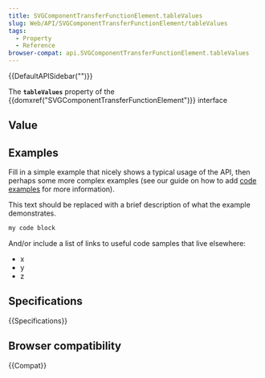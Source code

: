 ```yaml
---
title: SVGComponentTransferFunctionElement.tableValues
slug: Web/API/SVGComponentTransferFunctionElement/tableValues
tags:
  - Property
  - Reference
browser-compat: api.SVGComponentTransferFunctionElement.tableValues
---
```

{{DefaultAPISidebar("")}}

The **`tableValues`** property of the {{domxref("SVGComponentTransferFunctionElement")}} interface 

## Value



## Examples

Fill in a simple example that nicely shows a typical usage of the API, then perhaps some more complex examples (see our guide on how to add [code examples](/en-US/docs/MDN/Contribute/Structures/Code_examples) for more information).

This text should be replaced with a brief description of what the example demonstrates.

```js
my code block
```

And/or include a list of links to useful code samples that live elsewhere:

*   x
*   y
*   z

## Specifications

{{Specifications}}

## Browser compatibility

{{Compat}}


